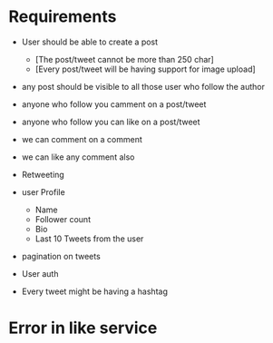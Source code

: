 # Requirements

- User should be able to create a post 
  - [The post/tweet cannot be more than 250 char]
  - [Every post/tweet will be having support for image upload]

- any post should be visible to all those user who follow the author
- anyone who follow you camment on a post/tweet
- anyone who follow you can like on a post/tweet
- we can comment on a comment
- we can like any comment also
- Retweeting

- user Profile
  - Name
  - Follower count
  - Bio
  - Last 10 Tweets from the user

- pagination on tweets
- User auth

- Every tweet might be having a hashtag

# Error in like service